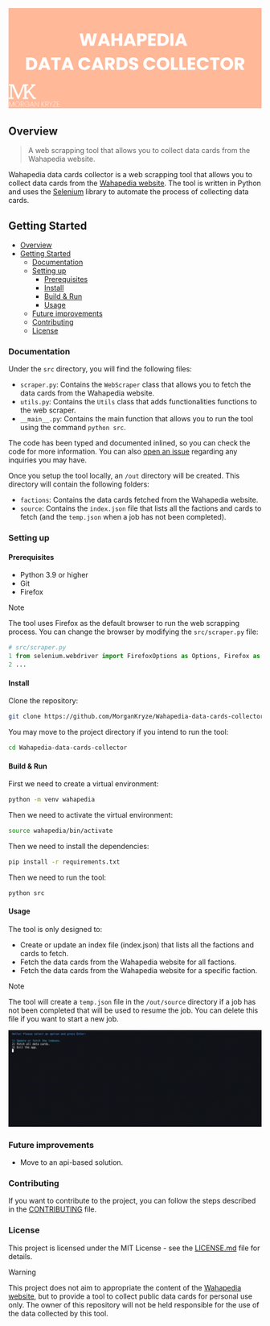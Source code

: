 ![screenshot](./docs/assets/img/screenshot.png)

## Overview

> A web scrapping tool that allows you to collect data cards from the Wahapedia website.

Wahapedia data cards collector is a web scrapping tool that allows you to collect data cards from the [Wahapedia website](https://wahapedia.ru/). The tool is written in Python and uses the [Selenium](https://www.selenium.dev/) library to automate the process of collecting data cards.

## Getting Started

- [Overview](#overview)
- [Getting Started](#getting-started)
  - [Documentation](#documentation)
  - [Setting up](#setting-up)
    - [Prerequisites](#prerequisites)
    - [Install](#install)
    - [Build \& Run](#build--run)
    - [Usage](#usage)
  - [Future improvements](#future-improvements)
  - [Contributing](#contributing)
  - [License](#license)

### Documentation

Under the `src` directory, you will find the following files:

- `scraper.py`: Contains the `WebScraper` class that allows you to fetch the data cards from the Wahapedia website.
- `utils.py`: Contains the `Utils` class that adds functionalities functions to the web scraper.
- `__main__.py`: Contains the main function that allows you to run the tool using the command `python src`.

The code has been typed and documented inlined, so you can check the code for more information. You can also [open an issue](https://github.com/MorganKryze/Wahapedia-data-cards-collector/issues) regarding any inquiries you may have.

Once you setup the tool locally, an `/out` directory will be created. This directory will contain the following folders:

- `factions`: Contains the data cards fetched from the Wahapedia website.
- `source`: Contains the `index.json` file that lists all the factions and cards to fetch (and the `temp.json` when a job has not been completed).

### Setting up

#### Prerequisites

- Python 3.9 or higher
- Git
- Firefox

> [!NOTE]
> The tool uses Firefox as the default browser to run the web scrapping process. You can change the browser by modifying the `src/scraper.py` file:
>
> ```python
> # src/scraper.py
> 1 from selenium.webdriver import FirefoxOptions as Options, Firefox as Browser
> 2 ...
> ```

#### Install

Clone the repository:

```bash
git clone https://github.com/MorganKryze/Wahapedia-data-cards-collector.git
```

You may move to the project directory if you intend to run the tool:

```bash
cd Wahapedia-data-cards-collector
```

#### Build & Run

First we need to create a virtual environment:

```bash
python -m venv wahapedia
```

Then we need to activate the virtual environment:

```bash
source wahapedia/bin/activate
```

Then we need to install the dependencies:

```bash
pip install -r requirements.txt
```

Then we need to run the tool:

```bash
python src
```

#### Usage

The tool is only designed to:

- Create or update an index file (index.json) that lists all the factions and cards to fetch.
- Fetch the data cards from the Wahapedia website for all factions.
- Fetch the data cards from the Wahapedia website for a specific faction.

> [!NOTE]
> The tool will create a `temp.json` file in the `/out/source` directory if a job has not been completed that will be used to resume the job. You can delete this file if you want to start a new job.

![demo](./docs/assets/img/demo.gif)

### Future improvements

- Move to an api-based solution.

### Contributing

If you want to contribute to the project, you can follow the steps described in the [CONTRIBUTING](./.github/CONTRIBUTING) file.

### License

This project is licensed under the MIT License - see the [LICENSE.md](LICENSE) file for details.

> [!WARNING]
> This project does not aim to appropriate the content of the [Wahapedia website](https://wahapedia.ru/), but to provide a tool to collect public data cards for personal use only. The owner of this repository will not be held responsible for the use of the data collected by this tool.
